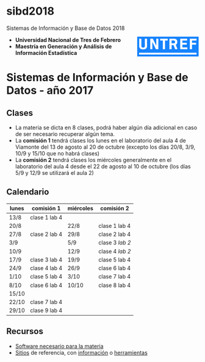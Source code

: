 # sibd2018
Sistemas de Información y Base de Datos 2018

<img style="float: right;" align="right" src="imagenes/logo_untref_celeste.png">

* **Universidad Nacional de Tres de Febrero**
* **Maestría en Generación y Análisis de Información Estadística**

# Sistemas de Información y Base de Datos - año 2017

## Clases

* La materia se dicta en 8 clases, podrá haber algún día adicional en caso de ser necesario recuperar algún tema. 
* La **comisión 1** tendrá clases los lunes en el laboratorio del aula 4 de Viamonte del 13 de agosto al 20 de octubre (excepto los días 20/8, 3/9, 10/9 y 15/10 que no habrá clases)
* La **comisión 2** tendrá clases los miércoles generalmente en el laboratorio del aula 4 desde el 22 de agosto al 10 de octubre (los días 5/9 y 12/9 se utilizará el aula 2)

## Calendario

lunes     | comisión 1    | miércoles | comisión 2    |
----------|---------------|-----------|---------------|
13/8      | clase 1 lab 4 |           |               |
20/8      |               | 22/8      | clase 1 lab 4 |
27/8      | clase 2 lab 4 | 29/8      | clase 2 lab 4 |
 3/9      |               |  5/9      |clase 3 *lab 2*|
10/9      |               | 12/9      |clase 4 *lab 2*|
17/9      | clase 3 lab 4 | 19/9      | clase 5 lab 4 |
24/9      | clase 4 lab 4 | 26/9      | clase 6 lab 4 |
 1/10     | clase 5 lab 4 |  3/10     | clase 7 lab 4 |
 8/10     | clase 6 lab 4 | 10/10     | clase 8 lab 4 |
15/10     |               |           |               |
22/10     | clase 7 lab 4 |           |               |
29/10     | clase 9 lab 4 |           |               |

## Recursos

* [Software necesario para la materia](software.md#software-a-instalar-untref-siybd-2018)
* [Sitios](sitios.md#sitios-de-referencia-untref-siybd-2016) de referencia, con [información](sitios.md#información) o [herramientas](sitios.md#herramientas)

